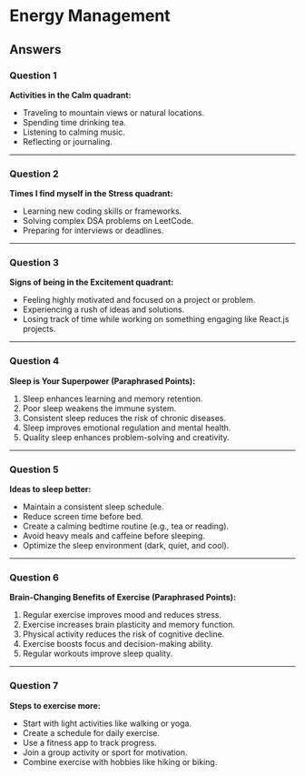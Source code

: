 # Energy Management

## Answers

### **Question 1**  
**Activities in the Calm quadrant:**  
- Traveling to mountain views or natural locations.  
- Spending time drinking tea.  
- Listening to calming music.  
- Reflecting or journaling.  

---

### **Question 2**  
**Times I find myself in the Stress quadrant:**  
- Learning new coding skills or frameworks.  
- Solving complex DSA problems on LeetCode.  
- Preparing for interviews or deadlines.  

---

### **Question 3**  
**Signs of being in the Excitement quadrant:**  
- Feeling highly motivated and focused on a project or problem.  
- Experiencing a rush of ideas and solutions.  
- Losing track of time while working on something engaging like React.js projects.  

---

### **Question 4**  
**Sleep is Your Superpower (Paraphrased Points):**  
1. Sleep enhances learning and memory retention.  
2. Poor sleep weakens the immune system.  
3. Consistent sleep reduces the risk of chronic diseases.  
4. Sleep improves emotional regulation and mental health.  
5. Quality sleep enhances problem-solving and creativity.  

---

### **Question 5**  
**Ideas to sleep better:**  
- Maintain a consistent sleep schedule.  
- Reduce screen time before bed.  
- Create a calming bedtime routine (e.g., tea or reading).  
- Avoid heavy meals and caffeine before sleeping.  
- Optimize the sleep environment (dark, quiet, and cool).  

---

### **Question 6**  
**Brain-Changing Benefits of Exercise (Paraphrased Points):**  
1. Regular exercise improves mood and reduces stress.  
2. Exercise increases brain plasticity and memory function.  
3. Physical activity reduces the risk of cognitive decline.  
4. Exercise boosts focus and decision-making ability.  
5. Regular workouts improve sleep quality.  

---

### **Question 7**  
**Steps to exercise more:**  
- Start with light activities like walking or yoga.  
- Create a schedule for daily exercise.  
- Use a fitness app to track progress.  
- Join a group activity or sport for motivation.  
- Combine exercise with hobbies like hiking or biking.  
